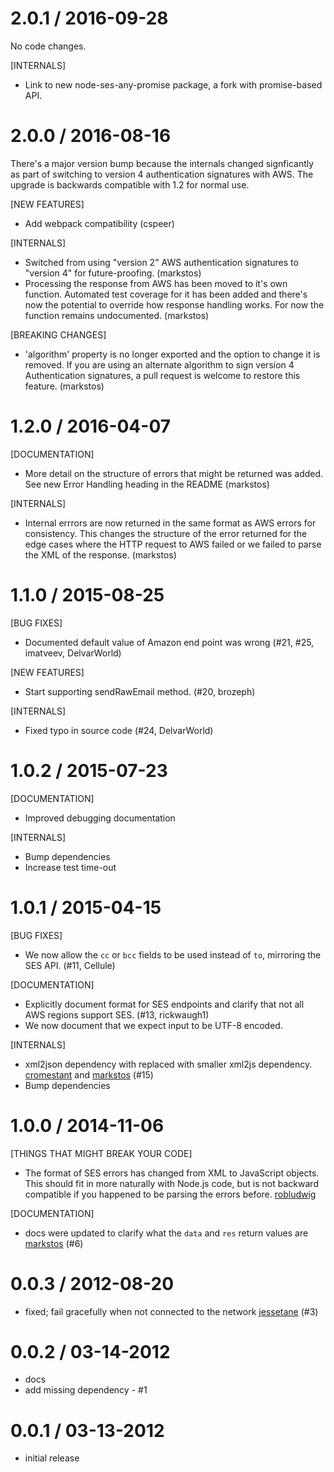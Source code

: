 
2.0.1 / 2016-09-28
===================

No code changes.

[INTERNALS]

 * Link to new node-ses-any-promise package, a fork with promise-based API.


2.0.0 / 2016-08-16
==================

There's a major version bump because the internals changed signficantly as part
of switching to version 4 authentication signatures with AWS. The upgrade
is backwards compatible with 1.2 for normal use.

[NEW FEATURES]

 * Add webpack compatibility (cspeer)

[INTERNALS]

 * Switched from using "version 2" AWS authentication signatures to "version 4" for future-proofing. (markstos)
 * Processing the response from AWS has been moved to it's own function. Automated test coverage for it has been added
   and there's now the potential to override how response handling works. For now the function remains undocumented. (markstos)

[BREAKING CHANGES]

 * 'algorithm' property is no longer exported and the option to change it is
   removed. If you are using an alternate algorithm to sign version 4
   Authentication signatures, a pull request is welcome to restore this
   feature. (markstos)


1.2.0 / 2016-04-07
==================

[DOCUMENTATION]

 * More detail on the structure of errors that might be returned was added.
   See new Error Handling heading in the README (markstos)

[INTERNALS]

 * Internal errrors are now returned in the same format as AWS errors for consistency.
   This changes the structure of the error returned for the edge cases where the HTTP request to AWS failed
   or we failed to parse the XML of the response. (markstos)

1.1.0 / 2015-08-25
==================

[BUG FIXES]

 * Documented default value of Amazon end point was wrong (#21, #25, imatveev, DelvarWorld)

[NEW FEATURES]
 
 * Start supporting sendRawEmail method. (#20, brozeph)

[INTERNALS]

 * Fixed typo in source code (#24, DelvarWorld)

1.0.2 / 2015-07-23
==================

[DOCUMENTATION]

 * Improved debugging documentation

[INTERNALS]
 
 * Bump dependencies
 * Increase test time-out

1.0.1 / 2015-04-15
==================

[BUG FIXES]

 * We now allow the `cc` or `bcc` fields to be used instead of `to`, mirroring the SES API. (#11, Cellule)

[DOCUMENTATION]

 * Explicitly document format for SES endpoints and clarify that not all AWS regions support SES. (#13, rickwaugh1)
 * We now document that we expect input to be UTF-8 encoded.

[INTERNALS]

  * xml2json dependency with replaced with smaller xml2js dependency. [cromestant](https://github.com/cromestant) and  [markstos](https://github.com/markstos) (#15)
  * Bump dependencies

1.0.0 / 2014-11-06
==================

[THINGS THAT MIGHT BREAK YOUR CODE]

  * The format of SES errors has changed from XML to JavaScript objects. This should fit in more naturally
    with Node.js code, but is not backward compatible if you happened to be parsing the errors before.  [robludwig](https://github.com/robludwig)

[DOCUMENTATION]

  * docs were updated to clarify what the `data` and `res` return values are [markstos](https://github.com/markstos) (#6)

0.0.3 / 2012-08-20
==================

  * fixed; fail gracefully when not connected to the network [jessetane](https://github.com/jessetane) (#3)

0.0.2 / 03-14-2012
==================

  * docs
  * add missing dependency - #1

0.0.1 / 03-13-2012
==================

  * initial release
